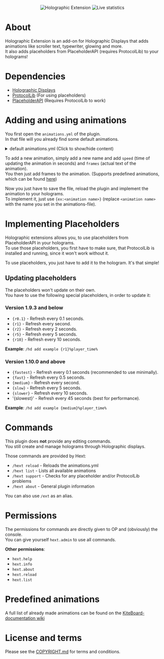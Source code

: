 <p align="center">
  <img src="https://www.spigotmc.org/attachments/screen-shot-2016-02-15-at-11-13-36-png.103584/" alt="Holographic Extension">
  <img src="https://api.kitesoftware.net/live/?plugin=HolographicExtension" alt="Live statistics">
</p>

# About
Holographic Extension is an add-on for Holographic Displays that adds 
animations like scroller text, typewriter, glowing and more.  
It also adds placeholders from PlaceholderAPI (requires ProtocolLib) to your holograms!

# Dependencies
- [Holographic Displays](https://dev.bukkit.org/projects/holographic-displays)
- [ProtocolLib](https://www.spigotmc.org/resources/protocollib.1997/) (For using placeholders)
- [PlaceholderAPI](https://www.spigotmc.org/resources/placeholderapi.6245/) (Requires ProtocolLib to work)

# Adding and using animations
You first open the `animations.yml` of the plugin.  
In that file will you already find some default animations.

<details>
  <summary> default animations.yml (Click to show/hide content) </summary>
  
  ```yaml
  # *********************************
  # Holographic Extension Animations
  # *********************************
  # Animation Config File.
  # --> Find help on the spigot resource page.
  #
  example:
    speed: 0.1
    frames:
    - '<glow size=5 normal=&7&l start=&e&l middle=&6&l end=&e&l repeatfirst=10>Kite Holographic Extension</glow>'
  scroller:
    speed: 0.1
    frames:
    - '<scroll width=32 spacing=32>&cThis is a example scroller.</scroll>'
  typing:
    speed: 0.1
    frames:
    - "<typewriter pause=10 backwards=true>Kite Holographic Extension Example.</typewriter>"
  rainbow:
    speed: 0.1
    frames:
    - "<rainbow>Hey there, %player_name%</rainbow>"
  # NOTICE: To use these placeholders, you need PlaceholderAPI and correct extensions..
  # /papi ecloud download Player.
  # /papi ecloud download Server.
  ```
</details>

To add a new animation, simply add a new name and add `speed` (time of updating the animation in seconds) and `frames` (actual text 
of the animation).  
You then just add frames to the animation. (Supports predefined animations, which can be found 
[here](https://github.com/Niall7459/KiteBoard-Documentation/wiki/Animations))

Now you just have to save the file, reload the plugin and implement the animation to your holograms.  
To implement it, just use `{ex:<animation name>}` (replace `<animation name>` with the name you set in the animations-file).

# Implementing Placeholders
Holographic extensions allows you, to use placeholders from PlaceholderAPI in your holograms.  
To use those placeholders, you first have to make sure, that ProtocolLib is installed and running, since it won't work without it.

To use placeholders, you just have to add it to the hologram. It's that simple!

## Updating placeholders
The placeholders won't update on their own.  
You have to use the following special placeholders, in order to update it:

### Version 1.9.3 and below
- `{r0.1}` - Refresh every 0.1 seconds.
- `{r1}` - Refresh every second.
- `{r2}` - Refresh every 2 seconds.
- `{r5}` - Refresh every 5 seconds.
- `{r10}` - Refresh every 10 seconds.

**Example**: `/hd add example {r1}%player_time%`

### Version 1.10.0 and above
- `{fastest}` - Refresh every 0.1 seconds (recommended to use minimally).
- `{fast}` - Refresh every 0.5 seconds.
- `{medium}` - Refresh every second.
- `{slow}` - Refresh every 5 seconds.
- `{slower}` - Refresh every 10 seconds.
- '{slowest}' - Refresh every 45 seconds (best for performance).

**Example**: `/hd add example {medium}%player_time%`

# Commands
This plugin does **not** provide any editing commands.  
You still create and manage holograms through Holographic displays.

Those commands are provided by Hext:
- `/hext reload` - Reloads the animations.yml
- `/hext list` - Lists all available animations
- `/hext support` - Checks for any placeholder and/or ProtocolLib problems
- `/hext about` - General plugin information

You can also use `/ext` as an alias.

# Permissions
The permissions for commands are directly given to OP and (obviously) the console.  
You can give yourself `hext.admin` to use all commands.

**Other permissions**:
- `hext.help`
- `hext.info`
- `hext.about`
- `hext.reload`
- `hext.list`

# Predefined animations
A full list of already made animations can be found on the 
[KiteBoard-documentation wiki](https://github.com/Niall7459/KiteBoard-Documentation/wiki/Animations)

# License and terms
Please see the [COPYRIGHT.md](https://github.com/Niall7459/HolographicExtension/blob/master/COPYRIGHT.md) for terms and conditions.
